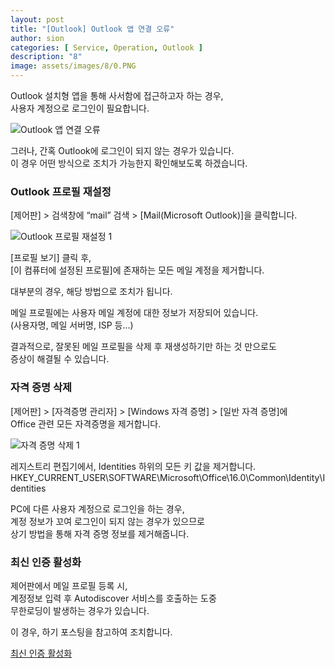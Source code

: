 ```yaml
---
layout: post
title: "[Outlook] Outlook 앱 연결 오류"
author: sion
categories: [ Service, Operation, Outlook ]
description: "8"
image: assets/images/8/0.PNG
---
```


Outlook 설치형 앱을 통해 사서함에 접근하고자 하는 경우,  
사용자 계정으로 로그인이 필요합니다.  

<img src="{{site.baseurl}}/assets/images/8/1.PNG" title="Outlook 앱 연결 오류">

그러나, 간혹 Outlook에 로그인이 되지 않는 경우가 있습니다.  
이 경우 어떤 방식으로 조치가 가능한지 확인해보도록 하겠습니다.  

### Outlook 프로필 재설정

[제어판] > 검색창에 “mail” 검색 > [Mail(Microsoft Outlook)]을 클릭합니다.  

<img src="{{site.baseurl}}/assets/images/8/2.PNG" title="Outlook 프로필 재설정 1">

[프로필 보기] 클릭 후,  
[이 컴퓨터에 설정된 프로필]에 존재하는 모든 메일 계정을 제거합니다.

대부분의 경우, 해당 방법으로 조치가 됩니다.  

메일 프로필에는 사용자 메일 계정에 대한 정보가 저장되어 있습니다.  
(사용자명, 메일 서버명, ISP 등...)  

결과적으로, 잘못된 메일 프로필을 삭제 후 재생성하기만 하는 것 만으로도  
증상이 해결될 수 있습니다.  


### 자격 증명 삭제

[제어판] > [자격증명 관리자] > [Windows 자격 증명] > [일반 자격 증명]에  
Office 관련 모든 자격증명을 제거합니다.

<img src="{{site.baseurl}}/assets/images/8/3.PNG" title="자격 증명 삭제 1">

레지스트리 편집기에서, Identities 하위의 모든 키 값을 제거합니다.  
HKEY_CURRENT_USER\SOFTWARE\Microsoft\Office\16.0\Common\Identity\Identities


PC에 다른 사용자 계정으로 로그인을 하는 경우,  
계정 정보가 꼬여 로그인이 되지 않는 경우가 있으므로  
상기 방법을 통해 자격 증명 정보를 제거해줍니다.  


### 최신 인증 활성화

제어판에서 메일 프로필 등록 시,  
계정정보 입력 후 Autodiscover 서비스를 호출하는 도중  
무한로딩이 발생하는 경우가 있습니다.  

이 경우, 하기 포스팅을 참고하여 조치합니다.  

[최신 인증 활성화]




[최신 인증 활성화]: ("https://sixxon.github.io/service/operation/outlook/2024/01/19/Outlook-%EC%8B%A4%ED%96%89-%EC%8B%9C-%EC%9E%90%EA%B2%A9%EC%A6%9D%EB%AA%85-%ED%94%84%EB%A1%AC%ED%94%84%ED%8A%B8-%EC%98%A4%EB%A5%98.html")